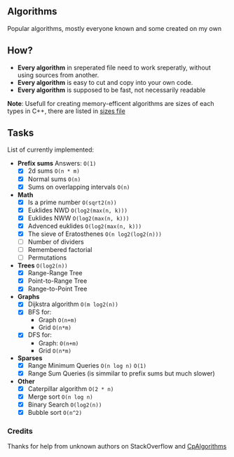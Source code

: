 ## Algorithms
Popular algorithms, mostly everyone known and some created on my own

## How?

- **Every algorithm** in sreperated file need to work sreperatly, without using sources from another.
- **Every algorithm** is easy to cut and copy into your own code.
- **Every algorithm** is supposed to be fast, not necessarily readable

**Note**: Usefull for creating memory-efficent algorithms are sizes of each types in C++, there are listed in [sizes file](./SIZES.md)

## Tasks

List of currently implemented:

- **Prefix sums** Answers: `O(1)`
    - [x] 2d sums `O(n * m)`
    - [x] Normal sums `O(n)`
    - [x] Sums on overlapping intervals `O(n)`

- **Math**
    - [x] Is a prime number `O(sqrt2(n))`
    - [x] Euklides NWD `O(log2(max(n, k)))`
    - [x] Euklides NWW `O(log2(max(n, k)))`
    - [x] Advenced euklides `O(log2(max(n, k)))`
    - [x] The sieve of Eratosthenes `O(n log2(log2(n)))`
    - [ ] Number of dividers
    - [ ] Remembered factorial
    - [ ] Permutations

- **Trees** `O(log2(n))`
    - [x] Range-Range Tree
    - [x] Point-to-Range Tree
    - [x] Range-to-Point Tree

- **Graphs**
    - [x] Dijkstra algorithm `O(m log2(n))`
    <!-- N is count of rows | M is count of columns (or revertable)  -->
    - [x] BFS for:
        - Graph `O(n+m)`
        - Grid `O(n*m)`
    - [x] DFS for:
        - Graph: `O(n+m)`
        - Grid `O(n*m)`

- **Sparses**
    - [x] Range Minimum Queries `O(n log n)` `O(1)`
    - [x] Range Sum Queries (is simmilar to prefix sums but much slower)

- **Other**
    - [x] Caterpillar algorithm `O(2 * n)`
    - [x] Merge sort `O(n log n)`
    - [x] Binary Search `O(log2(n))`
    - [x] Bubble sort `O(n^2)`

### Credits

Thanks for help from unknown authors on StackOverflow and [CpAlgorithms](https://cp-algorithms.com/)